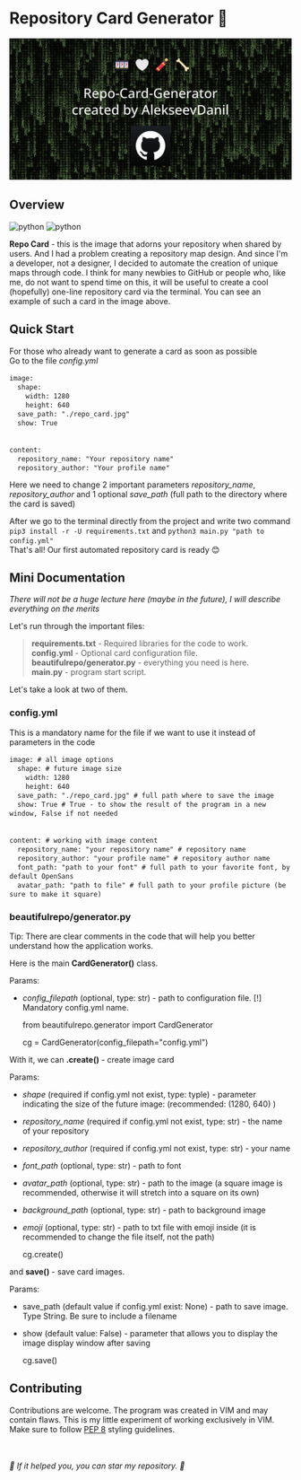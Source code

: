 # Repository Card Generator 🌠

![](beautifulrepo/assets/imgs/example.jpg)

## Overview
![python](https://img.shields.io/badge/3.8-python-blue?logo=python&logoColor=white)
![python](https://img.shields.io/badge/1.0.0-latest-dark)

**Repo Card** - this is the image that adorns your repository when shared by users. And I had a problem creating a repository map design. And since I'm a developer, not a designer, I decided to automate the creation of unique maps through code.
I think for many newbies to GitHub or people who, like me, do not want to spend time on this, it will be useful to create a cool (hopefully) one-line repository card via the terminal. You can see an example of such a card in the image above.

## Quick Start
For those who already want to generate a card as soon as possible\
Go to the file *config.yml*
  
    image:
      shape:
        width: 1280
        height: 640
      save_path: "./repo_card.jpg"
      show: True
    
    
    content:
      repository_name: "Your repository name"
      repository_author: "Your profile name"

Here we need to change 2 important parameters _repository_name_, _repository_author_ and 1 optional _save_path_ (full path to the directory where the card is saved)

After we go to the terminal directly from the project and write two command `pip3 install -r -U requirements.txt` and `python3 main.py "path to config.yml"`\
That's all! Our first automated repository card is ready 😊

## Mini Documentation
_There will not be a huge lecture here (maybe in the future), I will describe everything on the merits_

Let's run through the important files:
> **requirements.txt** - Required libraries for the code to work.\
> **config.yml** - Optional card configuration file.\
> **beautifulrepo/generator.py** - everything you need is here.\
> **main.py** - program start script.

Let's take a look at two of them.

### config.yml
This is a mandatory name for the file if we want to use it instead of parameters in the code

    image: # all image options
      shape: # future image size
        width: 1280
        height: 640
      save_path: "./repo_card.jpg" # full path where to save the image
      show: True # True - to show the result of the program in a new window, False if not needed
    
    
    content: # working with image content
      repository_name: "your repository name" # repository name
      repository_author: "your profile name" # repository author name
      font_path: "path to your font" # full path to your favorite font, by default OpenSans
      avatar_path: "path to file" # full path to your profile picture (be sure to make it square)

### beautifulrepo/generator.py

Tip: There are clear comments in the code that will help you better understand how the application works.

Here is the main **CardGenerator()** class.

Params:
- _config_filepath_ (optional, type: str) - path to configuration file. [!] Mandatory config.yml name.


    from beautifulrepo.generator import CardGenerator

    cg = CardGenerator(config_filepath="config.yml")

With it, we can **.create()** - create image card

Params:
- _shape_ (required if config.yml not exist, type: typle) - parameter indicating the size of the future image: (recommended: (1280, 640) )
- _repository_name_ (required if config.yml not exist, type: str) - the name of your repository
- _repository_author_ (required if config.yml not exist, type: str) - your name
- _font_path_ (optional, type: str) - path to font
- _avatar_path_ (optional, type: str) - path to the image (a square image is recommended, otherwise it will stretch into a square on its own)
- _background_path_ (optional, type: str) - path to background image
- _emoji_ (optional, type: str) - path to txt file with emoji inside (it is recommended to change the file itself, not the path)


    cg.create()

and **save()** - save card images.

Params:
- save_path (default value if config.yml exist: None) - path to save image. Type String. Be sure to include a filename
- show (default value: False) - parameter that allows you to display the image display window after saving


    cg.save()

## Contributing
Contributions are welcome. The program was created in VIM and may contain flaws. This is my little experiment of working exclusively in VIM. Make sure to follow [PEP 8](https://peps.python.org/pep-0008/) styling guidelines.

\
\
*🌟 If it helped you, you can star my repository. 🤩*